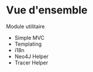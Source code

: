 # Vue d'ensemble

Module utilitaire

* Simple MVC
* Templating
* i18n
* Neo4J Helper
* Tracer Helper
